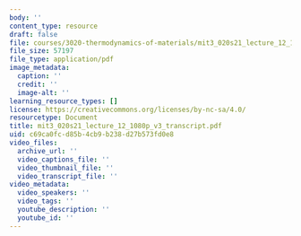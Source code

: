 ```yaml
---
body: ''
content_type: resource
draft: false
file: courses/3020-thermodynamics-of-materials/mit3_020s21_lecture_12_1080p_v3_transcript.pdf
file_size: 57197
file_type: application/pdf
image_metadata:
  caption: ''
  credit: ''
  image-alt: ''
learning_resource_types: []
license: https://creativecommons.org/licenses/by-nc-sa/4.0/
resourcetype: Document
title: mit3_020s21_lecture_12_1080p_v3_transcript.pdf
uid: c69ca0fc-d85b-4cb9-b238-d27b573fd0e8
video_files:
  archive_url: ''
  video_captions_file: ''
  video_thumbnail_file: ''
  video_transcript_file: ''
video_metadata:
  video_speakers: ''
  video_tags: ''
  youtube_description: ''
  youtube_id: ''
---
```

